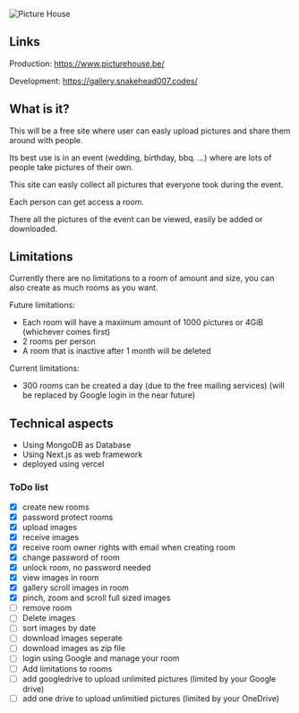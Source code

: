 ![Picture House](https://github.com/snakehead007/picturehouse/blob/master/public/logo.svg)

## Links
Production: https://www.picturehouse.be/

Development: https://gallery.snakehead007.codes/

## What is it?
This will be a free site where user can easly upload pictures and share them around with people.

Its best use is in an event (wedding, birthday, bbq. ...) where are lots of people take pictures of their own.

This site can easly collect all pictures that everyone took during the event.

Each person can get access a room.

There all the pictures of the event can be viewed, easily be added or downloaded.

## Limitations

Currently there are no limitations to a room of amount and size, you can also create as much rooms as you want.

Future limitations:
- Each room will have a maximum amount of 1000 pictures or 4GiB (whichever comes first)
- 2 rooms per person
- A room that is inactive after 1 month will be deleted

Current limitations:
- 300 rooms can be created a day (due to the free mailing services) (will be replaced by Google login in the near future)

## Technical aspects
 - Using MongoDB as Database
 - Using Next.js as web framework
 - deployed using vercel

### ToDo list
- [x] create new rooms
- [x] password protect rooms
- [x] upload images
- [x] receive images
- [x] receive room owner rights with email when creating room
- [x] change password of room
- [x] unlock room, no password needed
- [x] view images in room
- [x] gallery scroll images in room
- [x] pinch, zoom and scroll full sized images
- [ ] remove room
- [ ] Delete images
- [ ] sort images by date
- [ ] download images seperate
- [ ] download images as zip file
- [ ] login using Google and manage your room
- [ ] Add limitations to rooms
- [ ] add googledrive to upload unlimited pictures (limited by your Google drive)
- [ ] add one drive to upload unlimitied pictures (limited by your OneDrive) 
